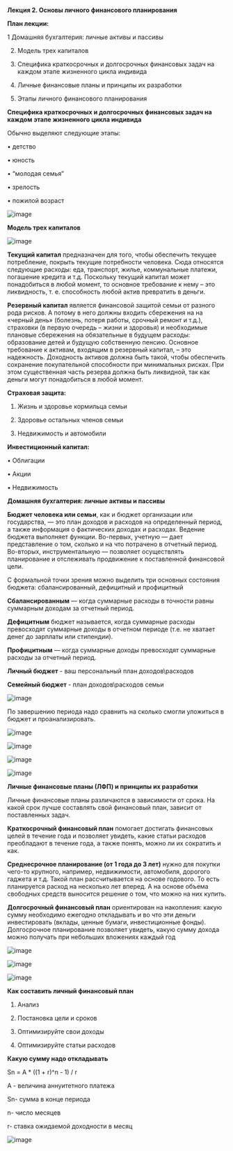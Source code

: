 **Лекция 2. Основы личного финансового планирования**


**План лекции:**

1 Домашняя бухгалтерия: личные активы и пассивы

2. Модель трех капиталов

3. Специфика краткосрочных и долгосрочных финансовых задач на каждом
этапе жизненного цикла индивида

4. Личные финансовые планы и принципы их разработки

5. Этапы личного финансового планирования

**Специфика краткосрочных и долгосрочных финансовых задач на
каждом этапе жизненного цикла индивида**

Обычно выделяют следующие этапы:

• детство

• юность

• “молодая семья”

• зрелость

• пожилой возраст

![image](https://github.com/user-attachments/assets/4f8de625-367a-4344-b3c7-20aa3e3703fa)

**Модель трех капиталов**

![image](https://github.com/user-attachments/assets/8dafd3c4-e839-49d7-ba89-a9905e8a5fa4)

**Текущий капитал** предназначен для того, чтобы обеспечить текущее
потребление, покрыть текущие потребности человека. Сюда относятся
следующие расходы: еда, транспорт, жилье, коммунальные платежи,
погашение кредита и т.д. Поскольку текущий капитал может понадобиться в
любой момент, то основное требование к нему – это ликвидность, т. е.
способность любой актив превратить в деньги.

**Резервный капитал** является финансовой защитой
семьи от разного рода рисков. А потому в него должны входить сбережения
на на «черный день» (болезнь, потеря работы, срочный ремонт и т.д.),
страховки (в первую очередь – жизни и здоровья) и необходимые плановые
сбережения на обязательные в будущем расходы: образование детей и
будущую собственную пенсию.
Основное требование к активам, входящим в резервный капитал, – это
надежность. Доходность активов должна быть такой, чтобы обеспечить
сохранение покупательной способности при минимальных рисках. При этом
существенная часть резерва должна быть ликвидной, так как деньги могут
понадобиться в любой момент.


**Страховая защита:**

1. Жизнь и здоровье кормильца семьи

2. Здоровье остальных членов семьи

3. Недвижимость и автомобили


**Инвестиционный капитал:**

• Облигации

• Акции

• Недвижимость


**Домашняя бухгалтерия: личные активы и пассивы**

**Бюджет человека или семьи**, как и бюджет организации или государства,
— это план доходов и расходов на определенный период, а также
информация о фактических доходах и расходах.
Ведение бюджета выполняет функции.
Во-первых, учетную — дает представление о том, сколько и на что
потрачено в отчетный период.
Во-вторых, инструментальную — позволяет осуществлять планирование
и отслеживать продвижение к поставленной финансовой цели.

С формальной точки зрения можно выделить три основных состояния
бюджета: сбалансированный, дефицитный и профицитный

**Сбалансированным** — когда суммарные расходы в точности равны
суммарным доходам за отчетный период.

**Дефицитным** бюджет называется, когда суммарные расходы
превосходят суммарные доходы в отчетном периоде (т.е. не хватает денег до
зарплаты или стипендии).

**Профицитным** — когда суммарные доходы превосходят суммарные
расходы за отчетный период.


**Личный бюджет** - ваш персональный план доходов\расходов

**Семейный бюджет** - план доходов\расходов семьи

![image](https://github.com/user-attachments/assets/621a44c5-ad12-4e16-9ffb-c22460adb5f0)

По завершению периода надо сравнить на сколько смогли уложиться в бюджет и проанализировать.

![image](https://github.com/user-attachments/assets/f32e60ff-f044-4212-aecc-7c3e537dfefe)

![image](https://github.com/user-attachments/assets/1930e267-5e1e-4498-b3f5-2e71f0db3c92)

![image](https://github.com/user-attachments/assets/513bf972-ddce-436f-9965-28cdc2ea2849)

![image](https://github.com/user-attachments/assets/61bad23c-2059-4c60-b562-12bbdd847e8d)



**Личные финансовые планы (ЛФП) и принципы их разработки**

Личные финансовые планы различаются в зависимости от срока. На
какой срок лучше составлять свой финансовый план, зависит от
поставленных задач.

**Краткосрочный финансовый план** помогает достигать финансовых целей
в течение года и позволяет увидеть, какие статьи расходов преобладают в
течение года, а также понять, можно ли их сократить и как.

**Среднесрочное планирование (от 1 года до 3 лет)** нужно для покупки
чего-то крупного, например, недвижимости, автомобиля, дорогого гаджета и
т.д. Такой план рассчитывается на основе годового. То есть планируется
расход на несколько лет вперед. А на основе объема свободных средств
выносится решение о том, что можно на них купить.

**Долгосрочный финансовый план** ориентирован на накопления: какую
сумму необходимо ежегодно откладывать и во что эти деньги инвестировать
(вклады, ценные бумаги, инвестиционные фонды). Долгосрочное
планирование позволяет увидеть, какую сумму дохода можно получать при
небольших вложениях каждый год

![image](https://github.com/user-attachments/assets/f008cfea-5990-41b9-8705-3da6e32e89c0)

![image](https://github.com/user-attachments/assets/10590548-10dc-4682-9c5a-3616d13b98c2)

![image](https://github.com/user-attachments/assets/a8fcefa8-2546-481c-9805-a909adf4bb0c)

**Как составить личный финансовый план**

1. Анализ

2. Постановка цели и сроков

3. Оптимизируйте свои доходы

4. Оптимизируйте статьи расходов

**Какую сумму надо откладывать**

Sn = A * ((1 + r)^n - 1) / r

A - величина аннуитетного платежа

Sn- сумма в конце периода

n- число месяцев

r- ставка ожидаемой доходности в месяц

![image](https://github.com/user-attachments/assets/b48eed1b-ad34-468a-8433-e8bec97e4d96)



